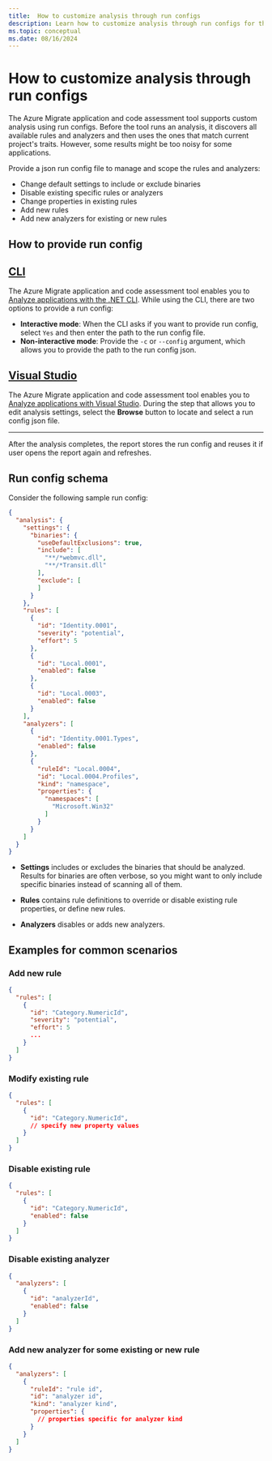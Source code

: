 ```yaml
---
title:  How to customize analysis through run configs
description: Learn how to customize analysis through run configs for the Azure Migrate application and code assessment for .NET
ms.topic: conceptual
ms.date: 08/16/2024
---
```


# How to customize analysis through run configs

The Azure Migrate application and code assessment tool supports custom analysis using run configs. Before the tool runs an analysis, it discovers all available rules and analyzers and then uses the ones that match current project's traits. However, some results might be too noisy for some applications.

Provide a json run config file to manage and scope the rules and analyzers:

- Change default settings to include or exclude binaries  
- Disable existing specific rules or analyzers  
- Change properties in existing rules
- Add new rules  
- Add new analyzers for existing or new rules  

## How to provide run config

## [CLI](#tab/cli)

The Azure Migrate application and code assessment tool enables you to [Analyze applications with the .NET CLI](dotnet-cli.md). While using the CLI, there are two options to provide a run config:

- **Interactive mode**: When the CLI asks if you want to provide run config, select `Yes` and then enter the path to the run config file.
- **Non-interactive mode**: Provide the `-c` or `--config` argument, which allows you to provide the path to the run config json.

## [Visual Studio](#tab/visual-studio)

The Azure Migrate application and code assessment tool enables you to [Analyze applications with Visual Studio](visual-studio.md). During the step that allows you to edit analysis settings, select the **Browse** button to locate and select a run config json file.

---

After the analysis completes, the report stores the run config and reuses it if user opens the report again and refreshes.

## Run config schema

Consider the following sample run config:

```json
{
  "analysis": {
    "settings": {
      "binaries": {
        "useDefaultExclusions": true,
        "include": [
          "**/*webmvc.dll",
          "**/*Transit.dll"
        ],
        "exclude": [
        ]
      }
    },
    "rules": [
      {
        "id": "Identity.0001",
        "severity": "potential",
        "effort": 5
      },
      {
        "id": "Local.0001",
        "enabled": false
      },
      {
        "id": "Local.0003",
        "enabled": false
      }
    ],
    "analyzers": [
      {
        "id": "Identity.0001.Types",
        "enabled": false
      },
      {
        "ruleId": "Local.0004",
        "id": "Local.0004.Profiles",
        "kind": "namespace",
        "properties": {
          "namespaces": [
            "Microsoft.Win32"
          ]
        }
      }
    ]
  }
}
```

- **Settings** includes or excludes the binaries that should be analyzed. Results for binaries are often verbose, so you might want to only include specific binaries instead of scanning all of them.

- **Rules** contains rule definitions to override or disable existing rule properties, or define new rules.

- **Analyzers** disables or adds new analyzers.

## Examples for common scenarios

### Add new rule

```json
{
  "rules": [
    {
      "id": "Category.NumericId",
      "severity": "potential",
      "effort": 5
      ...
    }
  ]
}
```

### Modify existing rule

```json
{
  "rules": [
    {
      "id": "Category.NumericId",
      // specify new property values
    }
  ]
}
```

### Disable existing rule

```json
{
  "rules": [
    {
      "id": "Category.NumericId",
      "enabled": false
    }
  ]
}
```

### Disable existing analyzer

```json
{
  "analyzers": [
    {
      "id": "analyzerId",
      "enabled": false
    }
  ]
}
```

### Add new analyzer for some existing or new rule

```json
{
  "analyzers": [
    {
      "ruleId": "rule id",
      "id": "analyzer id",
      "kind": "analyzer kind",
      "properties": {
        // properties specific for analyzer kind
      }
    }
  ]
}
```
